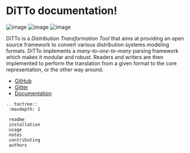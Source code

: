 DiTTo documentation!
=================================

![image](https://travis-ci.org/NREL/ditto.svg?branch=master)
![image](https://badges.gitter.im/NREL/ditto.png)
![image](https://img.shields.io/badge/docs-ready-blue.svg)

DiTTo is a _Distribution Transformation Tool_ that aims at providing an open source framework to convert various distribution systems modeling formats.
DiTTo implements a _many-to-one-to-many_ parsing framework which makes it modular and robust.
Readers and writers are then implemented to perform the translation from a given format to the core representation, or the other way around.

- [GitHub](https://github.com/NREL/ditto)
- [Gitter](https://gitter.im/NREL/ditto)
- [Documentation](https://nrel.github.io/ditto)

```eval_rst
.. toctree::
 :maxdepth: 1

 readme
 installation
 usage
 notes
 contributing
 authors
```


